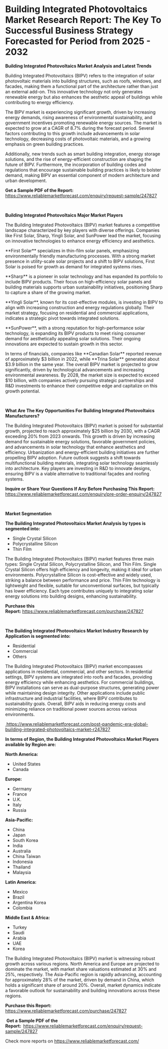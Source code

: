 <p><h1>Building Integrated Photovoltaics Market Research Report: The Key To Successful Business Strategy Forecasted for Period from 2025 - 2032</h1></p><p><strong>Building Integrated Photovoltaics Market Analysis and Latest Trends</strong></p>
<p><p>Building Integrated Photovoltaics (BIPV) refers to the integration of solar photovoltaic materials into building structures, such as roofs, windows, and facades, making them a functional part of the architecture rather than just an external add-on. This innovative technology not only generates renewable energy but also enhances the aesthetic appeal of buildings while contributing to energy efficiency.</p><p>The BIPV market is experiencing significant growth, driven by increasing energy demands, rising awareness of environmental sustainability, and government incentives promoting renewable energy sources. The market is expected to grow at a CAGR of 8.7% during the forecast period. Several factors contributing to this growth include advancements in solar technology, decreasing costs of photovoltaic materials, and a growing emphasis on green building practices. </p><p>Additionally, new trends such as smart building integration, energy storage solutions, and the rise of energy-efficient construction are shaping the future of BIPV. Furthermore, the incorporation of building codes and regulations that encourage sustainable building practices is likely to bolster demand, making BIPV an essential component of modern architecture and urban development.</p></p>
<p><strong>Get a Sample PDF of the Report:&nbsp;</strong> <a href="https://www.reliablemarketforecast.com/enquiry/request-sample/247827?utm_campaign=2117&utm_medium=2&utm_source=Github&utm_content=ia&utm_term=30012025&utm_id=building-integrated-photovoltaics">https://www.reliablemarketforecast.com/enquiry/request-sample/247827</a></p>
<p>&nbsp;</p>
<p><strong>Building Integrated Photovoltaics Major Market Players</strong></p>
<p><p>The Building Integrated Photovoltaics (BIPV) market features a competitive landscape characterized by key players with diverse offerings. Companies like First Solar, Sharp, Yingli Solar, and SunPower lead the market, focusing on innovative technologies to enhance energy efficiency and aesthetics.</p><p>**First Solar** specializes in thin-film solar panels, emphasizing environmentally friendly manufacturing processes. With a strong market presence in utility-scale solar projects and a shift to BIPV solutions, First Solar is poised for growth as demand for integrated systems rises.</p><p>**Sharp** is a pioneer in solar technology and has expanded its portfolio to include BIPV products. Their focus on high-efficiency solar panels and building materials supports urban sustainability initiatives, positioning Sharp to capture a share of the growing market.</p><p>**Yingli Solar**, known for its cost-effective modules, is investing in BIPV to align with increasing construction and energy regulations globally. Their market strategy, focusing on residential and commercial applications, indicates a strategic pivot towards integrated solutions.</p><p>**SunPower**, with a strong reputation for high-performance solar technology, is expanding its BIPV products to meet rising consumer demand for aesthetically appealing solar solutions. Their ongoing innovations are expected to sustain growth in this sector.</p><p>In terms of financials, companies like **Canadian Solar** reported revenue of approximately $3 billion in 2022, while **Trina Solar** generated about $3.9 billion in the same year. The overall BIPV market is projected to grow significantly, driven by technological advancements and increasing environmental awareness. By 2028, the market size is expected to exceed $10 billion, with companies actively pursuing strategic partnerships and R&D investments to enhance their competitive edge and capitalize on this growth potential.</p></p>
<p>&nbsp;</p>
<p><strong>What Are The Key Opportunities For Building Integrated Photovoltaics Manufacturers?</strong></p>
<p><p>The Building Integrated Photovoltaics (BIPV) market is poised for substantial growth, projected to reach approximately $25 billion by 2030, with a CAGR exceeding 20% from 2023 onwards. This growth is driven by increasing demand for sustainable energy solutions, favorable government policies, and advancements in solar technology that enhance aesthetics and efficiency. Urbanization and energy-efficient building initiatives are further propelling BIPV adoption. Future outlook suggests a shift towards multifunctional building materials, integrating solar technology seamlessly into architecture. Key players are investing in R&D to innovate designs, ensuring BIPV is a viable alternative to traditional façades and roofing systems.</p></p>
<p><strong>Inquire or Share Your Questions If Any Before Purchasing This Report:</strong> <a href="https://www.reliablemarketforecast.com/enquiry/pre-order-enquiry/247827?utm_campaign=2117&utm_medium=2&utm_source=Github&utm_content=ia&utm_term=30012025&utm_id=building-integrated-photovoltaics">https://www.reliablemarketforecast.com/enquiry/pre-order-enquiry/247827</a></p>
<p>&nbsp;</p>
<p><strong>Market Segmentation</strong></p>
<p><strong>The Building Integrated Photovoltaics Market Analysis by types is segmented into:</strong></p>
<p><ul><li>Single Crystal Silicon</li><li>Polycrystalline Silicon</li><li>Thin Film</li></ul></p>
<p><p>The Building Integrated Photovoltaics (BIPV) market features three main types: Single Crystal Silicon, Polycrystalline Silicon, and Thin Film. Single Crystal Silicon offers high efficiency and longevity, making it ideal for urban environments. Polycrystalline Silicon is cost-effective and widely used, striking a balance between performance and price. Thin Film technology is lightweight and flexible, suitable for unconventional surfaces, but typically has lower efficiency. Each type contributes uniquely to integrating solar energy solutions into building designs, enhancing sustainability.</p></p>
<p><strong>Purchase this Report:&nbsp;</strong><a href="https://www.reliablemarketforecast.com/purchase/247827?utm_campaign=2117&utm_medium=2&utm_source=Github&utm_content=ia&utm_term=30012025&utm_id=building-integrated-photovoltaics">https://www.reliablemarketforecast.com/purchase/247827</a></p>
<p>&nbsp;</p>
<p><strong>The Building Integrated Photovoltaics Market Industry Research by Application is segmented into:</strong></p>
<p><ul><li>Residential</li><li>Commercial</li><li>Others</li></ul></p>
<p><p>The Building Integrated Photovoltaics (BIPV) market encompasses applications in residential, commercial, and other sectors. In residential settings, BIPV systems are integrated into roofs and facades, providing energy efficiency while enhancing aesthetics. For commercial buildings, BIPV installations can serve as dual-purpose structures, generating power while maintaining design integrity. Other applications include public infrastructure and industrial facilities, where BIPV contributes to sustainability goals. Overall, BIPV aids in reducing energy costs and minimizing reliance on traditional power sources across various environments.</p></p>
<p><a href="https://www.reliablemarketforecast.com/post-pandemic-era-global-building-integrated-photovoltaics-market-r247827?utm_campaign=2117&utm_medium=2&utm_source=Github&utm_content=ia&utm_term=30012025&utm_id=building-integrated-photovoltaics">&nbsp;https://www.reliablemarketforecast.com/post-pandemic-era-global-building-integrated-photovoltaics-market-r247827</a></p>
<p><strong>In terms of Region, the Building Integrated Photovoltaics Market Players available by Region are:</strong></p>
<p>
    <p> <strong> North America: </strong>
        <ul>
            <li>United States</li>
            <li>Canada</li>
        </ul>
        </p> 
    <p> <strong> Europe: </strong>
        <ul>
            <li>Germany</li>
            <li>France</li>
            <li>U.K.</li>
            <li>Italy</li>
            <li>Russia</li>
        </ul>
        </p> 
    <p> <strong> Asia-Pacific: </strong>
        <ul>
            <li>China</li>
            <li>Japan</li>
            <li>South Korea</li>
            <li>India</li>
            <li>Australia</li>
            <li>China Taiwan</li>
            <li>Indonesia</li>
            <li>Thailand</li>
            <li>Malaysia</li>
        </ul>
        </p> 
    <p> <strong> Latin America: </strong>
        <ul>
            <li>Mexico</li>
            <li>Brazil</li>
            <li>Argentina Korea</li>
            <li>Colombia</li>
        </ul>
        </p> 
    <p> <strong> Middle East & Africa: </strong>
        <ul>
            <li>Turkey</li>
            <li>Saudi</li>
            <li>Arabia</li>
            <li>UAE</li>
            <li>Korea</li>
        </ul>
    </p>
    </p>
<p><p>The Building Integrated Photovoltaics (BIPV) market is witnessing robust growth across various regions. North America and Europe are projected to dominate the market, with market share valuations estimated at 30% and 25%, respectively. The Asia-Pacific region is rapidly advancing, accounting for approximately 28% of the market, driven by demand in China, which holds a significant share of around 20%. Overall, market dynamics indicate a favorable outlook for sustainability and building innovations across these regions.</p></p>
<p><strong>Purchase this Report: </strong><a href="https://www.reliablemarketforecast.com/purchase/247827?utm_campaign=2117&utm_medium=2&utm_source=Github&utm_content=ia&utm_term=30012025&utm_id=building-integrated-photovoltaics">https://www.reliablemarketforecast.com/purchase/247827</a></p>
<p>&nbsp;<strong>Get a Sample PDF of the Report:&nbsp;&nbsp;</strong><a href="https://www.reliablemarketforecast.com/enquiry/request-sample/247827?utm_campaign=2117&utm_medium=2&utm_source=Github&utm_content=ia&utm_term=30012025&utm_id=building-integrated-photovoltaics">https://www.reliablemarketforecast.com/enquiry/request-sample/247827</a></p>
<p><strong></strong></p>
<p>Check more reports on <a href="https://www.reliablemarketforecast.com/?utm_campaign=2117&utm_medium=2&utm_source=Github&utm_content=ia&utm_term=30012025&utm_id=building-integrated-photovoltaics">https://www.reliablemarketforecast.com/</a></p>